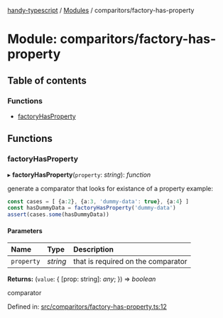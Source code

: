 [handy-typescript](../README.md) / [Modules](../modules.md) / comparitors/factory-has-property

# Module: comparitors/factory-has-property

## Table of contents

### Functions

- [factoryHasProperty](comparitors_factory_has_property.md#factoryhasproperty)

## Functions

### factoryHasProperty

▸ **factoryHasProperty**(`property`: *string*): *function*

generate a comparator that looks for existance of a property
example:
```typescript
const cases = [ {a:2}, {a:3, 'dummy-data': true}, {a:4} ]
const hasDummyData = factoryHasProperty('dummy-data')
assert(cases.some(hasDummyData))
```

#### Parameters

| Name | Type | Description |
| :------ | :------ | :------ |
| `property` | *string* | that is required on the comparator |

**Returns:** (`value`: { [prop: string]: *any*;  }) => *boolean*

comparator

Defined in: [src/comparitors/factory-has-property.ts:12](https://github.com/robbiemu/handy-typescript/blob/36c23cf/src/comparitors/factory-has-property.ts#L12)

